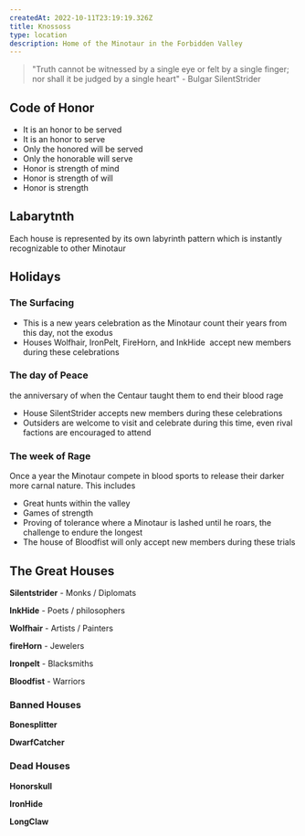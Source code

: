 ```yaml
---
createdAt: 2022-10-11T23:19:19.326Z
title: Knossoss
type: location
description: Home of the Minotaur in the Forbidden Valley
---
```

> "Truth cannot be witnessed by a single eye or felt by a single finger; nor shall it be judged by a single heart" - Bulgar SilentStrider

## Code of Honor

* It is an honor to be served
* It is an honor to serve
* Only the honored will be served
* Only the honorable will serve
* Honor is strength of mind
* Honor is strength of will
* Honor is strength

## L﻿abarytnth

Each house is represented by its own labyrinth pattern which is instantly recognizable to other Minotaur

## Holidays

### The Surfacing

* This is a new years celebration as the Minotaur count their years from this day, not the exodus
* Houses Wolfhair, IronPelt, FireHorn, and InkHide  accept new members during these celebrations

### The day of Peace

the anniversary of when the Centaur taught them to end their blood rage

* House SilentStrider accepts new members during these celebrations
* Outsiders are welcome to visit and celebrate during this time, even rival factions are encouraged to attend

### T﻿he week of Rage

Once a year the Minotaur compete in blood sports to release their darker more carnal nature. This includes

* Great hunts within the valley
* Games of strength
* Proving of tolerance where a Minotaur is lashed until he roars, the challenge to endure the longest
* The house of Bloodfist will only accept new members during these trials

## The Great Houses

**Silentstrider** - Monks / Diplomats

**InkHide** - Poets / philosophers

**Wolfhair** - Artists / Painters

**fireHorn** - Jewelers

**Ironpelt** - Blacksmiths

**Bloodfist** - Warriors

### Banned Houses

**Bonesplitter**

**DwarfCatcher**

### Dead Houses

**Honorskull**

**IronHide**

**LongClaw**
